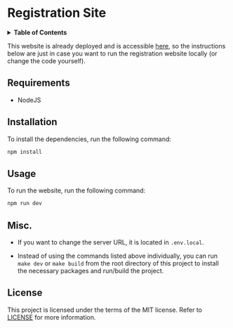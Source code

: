 # Registration Site

<details>
  <summary><strong>Table of Contents</strong></summary>

- [Requirements](#requirements)
- [Installation](#installation)
- [Usage](#usage)
- [Misc.](#misc)
- [License](#license)

</details>

This website is already deployed and is accessible [here](https://registration-site-ecru.vercel.app/), so the instructions below are just in case you want to run the registration website locally (or change the code yourself).

## Requirements

- NodeJS

## Installation

To install the dependencies, run the following command:

```bash
npm install
```

## Usage

To run the website, run the following command:

```bash
npm run dev
```

## Misc.

- If you want to change the server URL, it is located in `.env.local`.

- Instead of using the commands listed above individually, you can run `make dev` or `make build` from the root directory of this project to install the necessary packages and run/build the project.

## License

This project is licensed under the terms of the MIT license. Refer to [LICENSE](LICENSE) for more information.

